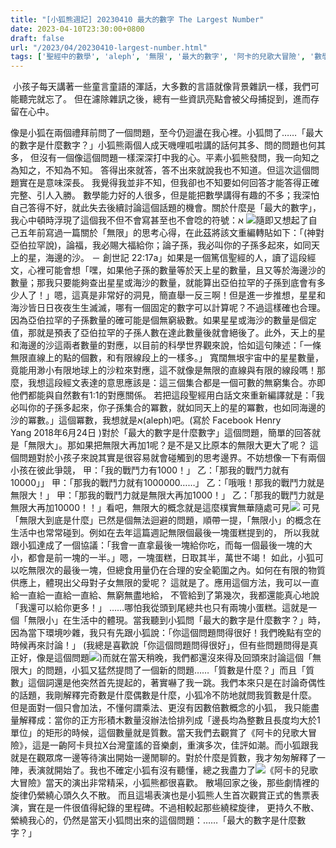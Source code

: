 ```yaml
---
title: "[小狐熊週記] 20230410 最大的數字 The Largest Number"
date: 2023-04-10T23:30:00+0800
draft: false
url: "/2023/04/20230410-largest-number.html"
tags: ['聖經中的數學', 'aleph', '無限', '最大的數字', '阿卡的兒歌大冒險', '數學', '小狐熊週記']
---
```


 小孩子每天講著一些童言童語的渾話，大多數的言語就像背景雜訊一樣，我們可能聽完就忘了。 但在濾除雜訊之後，總有一些資訊亮點會被父母捕捉到，進而存留在心中。

像是小狐在兩個禮拜前問了一個問題，至今仍迴盪在我心裡。小狐問了……「最大的數字是什麼數字？」小狐熊兩個人成天嘰哩呱啦講的話何其多、問的問題也何其多， 但沒有一個像這個問題一樣深深打中我的心。平素小狐熊發問，我一向知之為知之，不知為不知。 答得出來就答，答不出來就說我也不知道。但這次這個問題實在是意味深長。 我覺得我並非不知，但我卻也不知要如何回答才能答得正確完整、引人入勝。
數學能力好的人很多，但是能把數學講得有趣的不多；我深怕自己答得不好，就此失去後續討論這個話題的機會。關於什麼是「最大的數字」，我心中頓時浮現了這個我不但不會寫甚至也不會唸的符號：א ![](https://blogger.googleusercontent.com/img/proxy/AVvXsEiu39gagC0hu3uo4z0u0wOvTHVNXSpYJe8MHiZvgqrPo-ng_wMKPg0yz4OFyVZL6f715GA1ZnJyWQ1YMhnhvrdCJFy8b-_DSDYkeah6u21mzw_7ppdrlEGGbSRHKJwQxA=w205-h255)隨即又想起了自己五年前寫過一篇關於「無限」的思考心得，在此茲將該文重編轉貼如下：「(神對亞伯拉罕說)，論福，我必賜大福給你；論子孫，我必叫你的子孫多起來，如同天上的星，海邊的沙。 － 創世記 22:17a」如果是一個篤信聖經的人，讀了這段經文，心裡可能會想「嘿，如果他子孫的數量等於天上星的數量，且又等於海邊沙的數量；那我只要能夠查出星星或海沙的數量，就能算出亞伯拉罕的子孫到底會有多少人了！」嗯，這真是非常好的洞見，簡直舉一反三啊！但是進一步推想，星星和海沙皆日日夜夜生生滅滅，哪有一個固定的數字可以計算呢？不過這樣確也合理。因為亞伯拉罕的子孫數量的確可能是個無窮級數。如果星星或海沙的數量是個定值，那就是預表了亞伯拉罕的子孫人數在達此數量後就會絕後了。此外，天上的星和海邊的沙這兩者數量的對應，以目前的科學世界觀來說，恰如這句陳述：「一條無限直線上的點的個數，和有限線段上的一樣多。」 寬闊無垠宇宙中的星星數量，竟能用渺小有限地球上的沙粒來對應，這不就像是無限的直線與有限的線段嗎！那麼，我想這段經文表達的意思應該是：這三個集合都是一個可數的無窮集合。亦即他們都能與自然數有1:1的對應關係。
若把這段聖經用白話文來重新編譯就是：「我必叫你的子孫多起來，你子孫集合的冪數，就如同天上的星的冪數，也如同海邊的沙的冪數。」這個冪數，我想就是א‬(aleph)吧。(寫於 Facebook Henry Yang 2018年6月24日 )對於「最大的數字是什麼數字」這個問題，簡單的回答就是「無限大」。那如果把無限大再加1呢？是不是又比原本的無限大更大了呢？
這個問題對於小孩子來說其實是很容易就會碰觸到的思考邊界。不妨想像一下有兩個小孩在彼此爭競，
甲：「我的戰鬥力有1000！」
乙：「那我的戰鬥力就有10000」」
甲：「那我的戰鬥力就有1000000……」
乙：「哦哦！那我的戰鬥力就是無限大！」
甲：「那我的戰鬥力就是無限大再加1000！」
乙：「那我的戰鬥力就是無限大再加10000！！」看吧，無限大的概念就是這麼樸實無華隨處可見![](https://fonts.gstatic.com/s/e/notoemoji/15.0/1f606/72.png) 可見「無限大到底是什麼」已然是個無法迴避的問題，順帶一提，「無限小」的概念在生活中也常常碰到。例如在去年這篇週記無限個最後一塊蛋糕提到的，
所以我就跟小狐達成了一個協議：「我會一直拿最後一塊給你吃，而每一個最後一塊的大小，都會是前一塊的一半。」嗯，一塊蛋糕，日取其半，萬世不竭！
如此，小狐可以吃無限次的最後一塊，但總食用量仍在合理的安全範圍之內。如何在有限的物質供應上，體現出父母對子女無限的愛呢？ 這就是了。應用這個方法，我可以一直給一直給一直給一直給、無窮無盡地給， 不管給到了第幾次，我都還能真心地說「我還可以給你更多！」
……哪怕我從頭到尾總共也只有兩塊小蛋糕。這就是一個「無限小」在生活中的體現。當我聽到小狐問「最大的數字是什麼數字？」時，因為當下環境吵雜，我只有先跟小狐說：「你這個問題問得很好！我們晚點有空的時候再來討論！」 (我總是喜歡說「你這個問題問得很好」，但有些問題問得是真正好，像是這個問題![](https://fonts.gstatic.com/s/e/notoemoji/15.0/1f606/72.png))而就在當天稍晚，我們都還沒來得及回頭來討論這個「無限大」的問題，小狐又猛然提問了一個新的問題……「質數是什麼？」而且「質數」這個詞還是他突然首先提起的，著實嚇了我一跳。我們本來只是在討論奇偶性的話題，我剛解釋完奇數是什麼偶數是什麼，小狐冷不防地就問我質數是什麼。 但是面對一個只會加法，不懂何謂乘法、更沒有因數倍數概念的小狐， 我只能盡量解釋成：當你的正方形積木數量沒辦法恰排列成「邊長均為整數且長度均大於1單位」的矩形的時候，這個數量就是質數。當天我們去觀賞了《阿卡的兒歌大冒險》，這是一齣阿卡貝拉X台灣童謠的音樂劇，重演多次，佳評如潮。而小狐跟我就是在觀眾席一邊等待演出開始一邊閒聊的。對於什麼是質數，我才匆匆解釋了一陣，表演就開始了。我也不確定小狐有沒有聽懂，總之我盡力了![](https://fonts.gstatic.com/s/e/notoemoji/15.0/1f606/72.png)《阿卡的兒歌大冒險》當天的演出非常精采，小狐熊都很喜歡。 散場回家之後，那些劇情裡的旋律仍縈繞心頭久久不散。 而且這場表演也是小狐熊人生首次觀賞正式的售票表演，實在是一件很值得紀錄的里程碑。不過相較起那些繞樑旋律， 更持久不散、縈繞我心的，仍然是當天小狐問出來的這個問題：……「最大的數字是什麼數字？」

